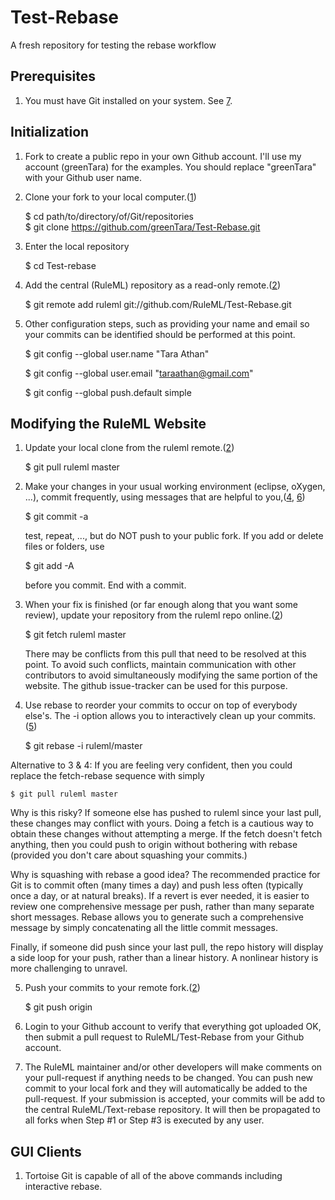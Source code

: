Test-Rebase
===========

A fresh repository for testing the rebase workflow

Prerequisites
-------------
1. You must have Git installed on your system. See [7].
   
Initialization
--------------
1. Fork to create a public repo in your own Github account. 
I'll use my account (greenTara) for the examples. 
You should replace "greenTara" with your Github user name.

2. Clone your fork to your local computer.([1])

    $ cd path/to/directory/of/Git/repositories  
    $ git clone https://github.com/greenTara/Test-Rebase.git
    
3. Enter the local repository

    $ cd Test-rebase

3. Add the central (RuleML) repository as a read-only remote.([2])

    $ git remote add ruleml git://github.com/RuleML/Test-Rebase.git
    
4. Other configuration steps, such as providing your name and email so your commits can be identified
   should be performed at this point.

    $ git config --global user.name "Tara Athan"
    
    $ git config --global user.email "taraathan@gmail.com"
    
    $ git config --global push.default simple

Modifying the RuleML Website
----------------------------
1. Update your local clone from the ruleml remote.([2])
    
    $ git pull ruleml master
        
2. Make your changes in your usual working environment (eclipse, oXygen, ...),
   commit frequently, using messages that are helpful to you,([4], [6]) 
       
    $ git commit -a

    test, repeat, ..., but do NOT push to your public fork. 
    If you add or delete files or folders, use

    $ git add -A
    
    before you commit. End with a commit.
   
3. When your fix is finished (or far enough along that you want some review), 
  update your repository from the ruleml repo online.([2]) 

    $ git fetch ruleml master

    There may be conflicts from this pull that need to be resolved at this point.
    To avoid such conflicts, maintain communication with other contributors to avoid
    simultaneously modifying the same portion of the website.
    The github issue-tracker can be used for this purpose.

4. Use rebase to reorder your commits to occur on top of everybody else's. 
   The -i option allows you to interactively clean up your commits.([5])

    $ git rebase -i ruleml/master
    
Alternative to 3 & 4:
If you are feeling very confident, then you could replace the fetch-rebase sequence with simply

    $ git pull ruleml master
    
Why is this risky? If someone else has pushed to ruleml since your last pull, these changes may conflict with yours.
Doing a fetch is a cautious way to obtain these changes without attempting a merge.
If the fetch doesn't fetch anything, then you could push to origin without bothering with rebase
(provided you don't care about squashing your commits.)

Why is squashing with rebase a good idea? 
The recommended practice for Git is to commit often (many times a day) and push less often
(typically once a day, or at natural breaks). 
If a revert is ever needed, it is easier to review one comprehensive message per push, rather than many separate
short messages. Rebase allows you to generate such a comprehensive message by simply concatenating all the little
commit messages.

Finally, if someone did push since your last pull, the repo history will display a side loop for your
push, rather than a linear history. A nonlinear history is more challenging to unravel.
        
5. Push your commits to your remote fork.([2])

    $ git push origin
    
6. Login to your Github account to verify that everything got uploaded OK, then
submit a pull request to RuleML/Test-Rebase from your Github account.

7. The RuleML maintainer and/or other developers will make comments on your pull-request if 
anything needs to be changed.
You can push new commit to your local fork and they will automatically be added to the pull-request.
If your submission is accepted, your commits will be add to the central RuleML/Text-rebase repository.
It will then be propagated to all forks when Step #1 or Step #3 is 
executed by any user.

GUI Clients
-----------
1. Tortoise Git is capable of all of the above commands including interactive rebase.

[1]:http://git-scm.com/book/en/Git-Basics-Getting-a-Git-Repository
[2]:http://git-scm.com/book/en/Git-Basics-Working-with-Remotes
[4]:http://git-scm.com/book/en/Git-Basics-Recording-Changes-to-the-Repository
[5]:http://git-scm.com/book/en/Git-Branching-Rebasing
[6]:http://git-scm.com/book/en/Getting-Started-Git-Basics
[7]:http://git-scm.com/book/en/Getting-Started-Installing-Git
